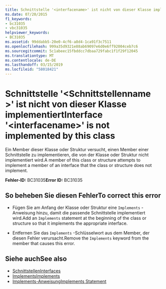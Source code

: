 ```yaml
---
title: Schnittstelle '<interfacename>' ist nicht von dieser Klasse implementiert
ms.date: 07/20/2015
f1_keywords:
- bc31035
- vbc31035
helpviewer_keywords:
- BC31035
ms.assetid: 99ddabb5-20e0-4cf6-a8d4-1ca91f3c7511
ms.openlocfilehash: 999a35d9321e88ab69097e6d0e6ff92004ceb7c6
ms.sourcegitcommit: 5c1abeec15fbddcc7dbaa729fabc1f1f29f12045
ms.translationtype: MT
ms.contentlocale: de-DE
ms.lasthandoff: 03/15/2019
ms.locfileid: "58018421"
---
```

# <a name="interface-interfacename-is-not-implemented-by-this-class"></a><span data-ttu-id="2551f-102">Schnittstelle '\<Schnittstellenname >' ist nicht von dieser Klasse implementiert</span><span class="sxs-lookup"><span data-stu-id="2551f-102">Interface '\<interfacename>' is not implemented by this class</span></span>
<span data-ttu-id="2551f-103">Ein Member dieser Klasse oder Struktur versucht, einen Member einer Schnittstelle zu implementieren, die von der Klasse oder Struktur nicht implementiert wird.</span><span class="sxs-lookup"><span data-stu-id="2551f-103">A member of this class or structure attempts to implement a member of an interface that the class or structure does not implement.</span></span>  
  
 <span data-ttu-id="2551f-104">**Fehler-ID:** BC31035</span><span class="sxs-lookup"><span data-stu-id="2551f-104">**Error ID:** BC31035</span></span>  
  
## <a name="to-correct-this-error"></a><span data-ttu-id="2551f-105">So beheben Sie diesen Fehler</span><span class="sxs-lookup"><span data-stu-id="2551f-105">To correct this error</span></span>  
  
-   <span data-ttu-id="2551f-106">Fügen Sie am Anfang der Klasse oder Struktur eine `Implements` -Anweisung hinzu, damit die passende Schnittstelle implementiert wird.</span><span class="sxs-lookup"><span data-stu-id="2551f-106">Add an `Implements` statement at the beginning of the class or structure so that it implements the appropriate interface.</span></span>  
  
-   <span data-ttu-id="2551f-107">Entfernen Sie das `Implements` -Schlüsselwort aus dem Member, der diesen Fehler verursacht.</span><span class="sxs-lookup"><span data-stu-id="2551f-107">Remove the `Implements` keyword from the member that causes this error.</span></span>  
  
## <a name="see-also"></a><span data-ttu-id="2551f-108">Siehe auch</span><span class="sxs-lookup"><span data-stu-id="2551f-108">See also</span></span>

- [<span data-ttu-id="2551f-109">Schnittstellen</span><span class="sxs-lookup"><span data-stu-id="2551f-109">Interfaces</span></span>](../../visual-basic/programming-guide/language-features/interfaces/index.md)
- [<span data-ttu-id="2551f-110">Implements</span><span class="sxs-lookup"><span data-stu-id="2551f-110">Implements</span></span>](../../visual-basic/language-reference/statements/implements-clause.md)
- [<span data-ttu-id="2551f-111">Implements-Anweisung</span><span class="sxs-lookup"><span data-stu-id="2551f-111">Implements Statement</span></span>](../../visual-basic/language-reference/statements/implements-statement.md)
